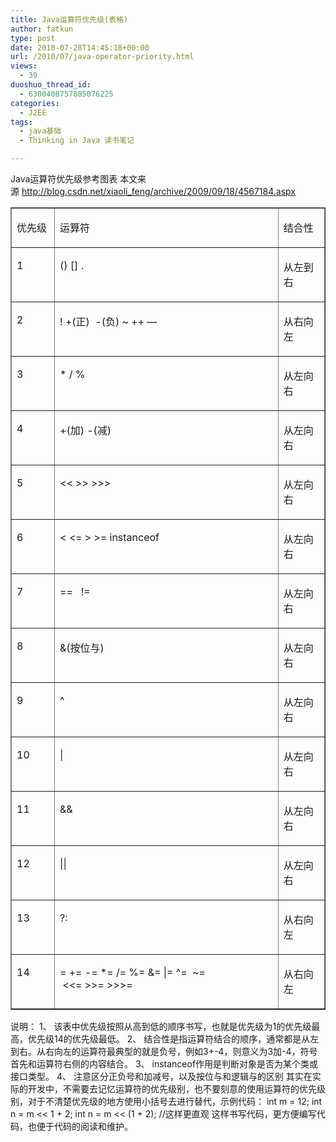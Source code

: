 ```yaml
---
title: Java运算符优先级(表格)
author: fatkun
type: post
date: 2010-07-28T14:45:18+00:00
url: /2010/07/java-operator-priority.html
views:
  - 39
duoshuo_thread_id:
  - 6300408757885076225
categories:
  - J2EE
tags:
  - java基础
  - Thinking in Java 读书笔记

---
```

Java运算符优先级参考图表
本文来源 <http://blog.csdn.net/xiaoli_feng/archive/2009/09/18/4567184.aspx>
<table border="1" cellspacing="0" cellpadding="0">  <tr>    <td width="73" valign="top">      <p align="left">        优先级      </p>    </td>
    <td width="462" valign="top">      <p align="left">        运算符      </p>    </td>
    <td width="85" valign="top">      <p align="left">        结合性      </p>    </td>  </tr>
  <tr>    <td width="73" valign="top">      <p align="left">        1      </p>    </td>
    <td width="462" valign="top">      <p align="left">        () [] .      </p>    </td>
    <td width="85" valign="top">      <p align="left">        从左到右      </p>    </td>  </tr>
  <tr>    <td width="73" valign="top">      <p align="left">        2      </p>    </td>
    <td width="462" valign="top">      <p align="left">        ! +(正)  -(负) ~ ++ &#8212;      </p>    </td>
    <td width="85" valign="top">      <p align="left">        从右向左      </p>    </td>  </tr>
  <tr>    <td width="73" valign="top">      <p align="left">        3      </p>    </td>
    <td width="462" valign="top">      <p align="left">        * / %      </p>    </td>
    <td width="85" valign="top">      <p align="left">        从左向右      </p>    </td>  </tr>
  <tr>    <td width="73" valign="top">      <p align="left">        4      </p>    </td>
    <td width="462" valign="top">      <p align="left">        +(加) -(减)      </p>    </td>
    <td width="85" valign="top">      <p align="left">        从左向右      </p>    </td>  </tr>
  <tr>    <td width="73" valign="top">      <p align="left">        5      </p>    </td>
    <td width="462" valign="top">      <p align="left">        << >> >>>      </p>    </td>
    <td width="85" valign="top">      <p align="left">        从左向右      </p>    </td>  </tr>
  <tr>    <td width="73" valign="top">      <p align="left">        6      </p>    </td>
    <td width="462" valign="top">      <p align="left">        < <= > >= instanceof      </p>    </td>
    <td width="85" valign="top">      <p align="left">        从左向右      </p>    </td>  </tr>
  <tr>    <td width="73" valign="top">      <p align="left">        7      </p>    </td>
    <td width="462" valign="top">      <p align="left">        ==   !=      </p>    </td>
    <td width="85" valign="top">      <p align="left">        从左向右      </p>    </td>  </tr>
  <tr>    <td width="73" valign="top">      <p align="left">        8      </p>    </td>
    <td width="462" valign="top">      <p align="left">        &(按位与)      </p>    </td>
    <td width="85" valign="top">      <p align="left">        从左向右      </p>    </td>  </tr>
  <tr>    <td width="73" valign="top">      <p align="left">        9      </p>    </td>
    <td width="462" valign="top">      <p align="left">        ^      </p>    </td>
    <td width="85" valign="top">      <p align="left">        从左向右      </p>    </td>  </tr>
  <tr>    <td width="73" valign="top">      <p align="left">        10      </p>    </td>
    <td width="462" valign="top">      <p align="left">        |      </p>    </td>
    <td width="85" valign="top">      <p align="left">        从左向右      </p>    </td>  </tr>
  <tr>    <td width="73" valign="top">      <p align="left">        11      </p>    </td>
    <td width="462" valign="top">      <p align="left">        &&      </p>    </td>
    <td width="85" valign="top">      <p align="left">        从左向右      </p>    </td>  </tr>
  <tr>    <td width="73" valign="top">      <p align="left">        12      </p>    </td>
    <td width="462" valign="top">      <p align="left">        ||      </p>    </td>
    <td width="85" valign="top">      <p align="left">        从左向右      </p>    </td>  </tr>
  <tr>    <td width="73" valign="top">      <p align="left">        13      </p>    </td>
    <td width="462" valign="top">      <p align="left">        ?:      </p>    </td>
    <td width="85" valign="top">      <p align="left">        从右向左      </p>    </td>  </tr>
  <tr>    <td width="73" valign="top">      <p align="left">        14      </p>    </td>
    <td width="462" valign="top">      <p align="left">        = += -= *= /= %= &= |= ^=  ~=  <<= >>= >>>=      </p>    </td>
    <td width="85">      <p align="left">        从右向左      </p>    </td>  </tr></table>
说明：
1、 该表中优先级按照从高到低的顺序书写，也就是优先级为1的优先级最高，优先级14的优先级最低。
2、 结合性是指运算符结合的顺序，通常都是从左到右。从右向左的运算符最典型的就是负号，例如3+-4，则意义为3加-4，符号首先和运算符右侧的内容结合。
3、 instanceof作用是判断对象是否为某个类或接口类型。
4、 注意区分正负号和加减号，以及按位与和逻辑与的区别
其实在实际的开发中，不需要去记忆运算符的优先级别，也不要刻意的使用运算符的优先级别，对于不清楚优先级的地方使用小括号去进行替代，示例代码：
int m = 12;
int n = m << 1 + 2;
int n = m << (1 + 2); //这样更直观
这样书写代码，更方便编写代码，也便于代码的阅读和维护。